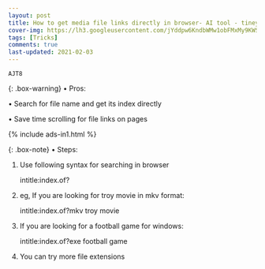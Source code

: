 ```yaml
---
layout: post
title: How to get media file links directly in browser- AI tool - tineye
cover-img: https://lh3.googleusercontent.com/jYddpw6KndbWMw1obFMxMy9KWS_0cI7pQE3SR_cI2fgu9Qrf5k34xNYUBGpDTUstZOxhUUb2nMF9YAVMl90coH8gzHO1rRaA925pT4GTZI9oOVMwWeaYOEho6DfEHLCq6MT6HxIjdXw=s225-p-k
tags: [Tricks]
comments: true
last-updated: 2021-02-03
---
```


``AJT8``

{: .box-warning}
• Pros:

• Search for file name and get its index directly

• Save time scrolling for file links on pages

{% include ads-in1.html %}

{: .box-note}
• Steps:

1. Use following syntax for searching in browser
    
   intitle:index.of?<file-extension> <your search>

2. eg, If you are looking for troy movie in mkv format:
  
   intitle:index.of?mkv troy movie

3. If you are looking for a football game for windows:
 
   intitle:index.of?exe football game

4. You can try more file extensions 

